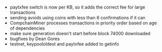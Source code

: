 * paytxfee switch is now per KB, so it adds the correct fee for large transactions
* sending avoids using coins with less than 6 confirmations if it can
* CompchainMiner processes transactions in priority order based on age of dependencies
* make sure generation doesn't start before block 74000 downloaded
* bugfixes by Dean Gores
* testnet, keypoololdest and paytxfee added to getinfo
